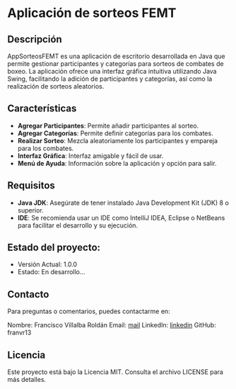 # Aplicación de sorteos FEMT

## Descripción

AppSorteosFEMT es una aplicación de escritorio desarrollada en Java que permite gestionar participantes y categorías para sorteos de combates de boxeo. 
La aplicación ofrece una interfaz gráfica intuitiva utilizando Java Swing, facilitando la adición de participantes y categorías, así como la realización de sorteos aleatorios.

## Características 

- **Agregar Participantes**: Permite añadir participantes al sorteo.
- **Agregar Categorías**: Permite definir categorías para los combates.
- **Realizar Sorteo**: Mezcla aleatoriamente los participantes y empareja para los combates.
- **Interfaz Gráfica**: Interfaz amigable y fácil de usar.
- **Menú de Ayuda**: Información sobre la aplicación y opción para salir.

## Requisitos

- **Java JDK**: Asegúrate de tener instalado Java Development Kit (JDK) 8 o superior.
- **IDE**: Se recomienda usar un IDE como IntelliJ IDEA, Eclipse o NetBeans para facilitar el desarrollo y su ejecución.

## Estado del proyecto:

- Versión Actual: 1.0.0
- Estado: En desarrollo...

## Contacto
Para preguntas o comentarios, puedes contactarme en:

Nombre: Francisco Villalba Roldán
Email: [mail](mailto:f13villalbaroldan@gmail.com)
LinkedIn: [linkedin](https://www.linkedin.com/in/franciscovillalbaroldán/)
GitHub: franvr13

## Licencia
Este proyecto está bajo la Licencia MIT. Consulta el archivo LICENSE para más detalles.
